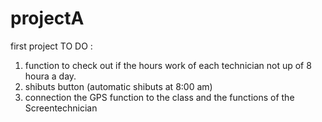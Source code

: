 # projectA
first project
TO DO :
1) function to check out if the hours work of each technician not up of 8 houra a day.
2) shibuts button (automatic shibuts at 8:00 am)
3) connection the GPS function to the class and the functions of the Screentechnician


